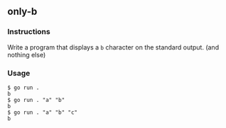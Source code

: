 ## only-b

### Instructions

Write a program that displays a `b` character on the standard output. (and nothing else)

### Usage

```console
$ go run .
b
$ go run . "a" "b"
b
$ go run . "a" "b" "c"
b
```

